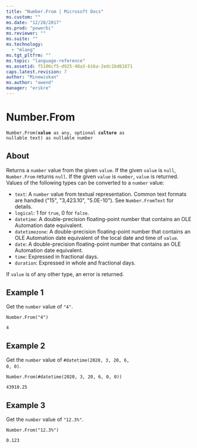 ```yaml
---
title: "Number.From | Microsoft Docs"
ms.custom: ""
ms.date: "12/28/2017"
ms.prod: "powerbi"
ms.reviewer: ""
ms.suite: ""
ms.technology: 
  - "mlang"
ms.tgt_pltfrm: ""
ms.topic: "language-reference"
ms.assetid: f5106cf5-d925-48a3-b16a-2edc1bd61871
caps.latest.revision: 7
author: "Minewiskan"
ms.author: "owend"
manager: "erikre"
---
```

# Number.From
<code>Number.From(<b>value</b> as any, optional <b>culture</b> as nullable text) as nullable number</code>

## About
Returns a <code>number</code> value from the given <code>value</code>. If the given <code>value</code> is <code>null</code>, <code>Number.From</code> returns <code>null</code>. If the given <code>value</code> is <code>number</code>, <code>value</code> is returned. Values of the following types can be converted to a <code>number</code> value: <ul> <li><code>text</code>: A <code>number</code> value from textual representation. Common text formats are handled ("15", "3,423.10", "5.0E-10"). See <code>Number.FromText</code> for details.</li> <li><code>logical</code>: 1 for <code>true</code>, 0 for <code>false</code>.</li> <li><code>datetime</code>: A double-precision floating-point number that contains an OLE Automation date equivalent.</li> <li><code>datetimezone</code>: A double-precision floating-point number that contains an OLE Automation date equivalent of the local date and time of <code>value</code>.</li> <li><code>date</code>: A double-precision floating-point number that contains an OLE Automation date equivalent.</li> <li><code>time</code>: Expressed in fractional days.</li> <li><code>duration</code>: Expressed in whole and fractional days.</li> </ul> If <code>value</code> is of any other type, an error is returned.

## Example 1
Get the <code>number</code> value of <code>"4"</code>.

<code>Number.From("4")</code>

<code>4</code>

## Example 2
Get the <code>number</code> value of <code>#datetime(2020, 3, 20, 6, 0, 0)</code>.

<code>Number.From(#datetime(2020, 3, 20, 6, 0, 0))</code>

<code>43910.25</code>

## Example 3
Get the <code>number</code> value of <code>"12.3%"</code>.

<code>Number.From("12.3%")</code>

<code>0.123</code>
